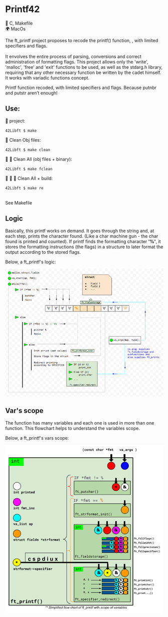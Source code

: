 # Printf42

🔧 C, Makefile </br>
🌍 MacOs

The ft_printf project proposes to recode the printf() function, , with limited specifiers and flags. </br></br>
It envolves the entire process of parsing, conversions and correct administration of formatting flags. This project allows only the 'write', 'malloc', 'free' and 'exit' functions to be used, as well as the stdarg.h library, requiring that any other necessary function be written by the cadet himself. </br>It works with variadic functions concept.


Printf function recoded, with limited specifiers and flags. Because putnbr and putstr aren’t enough!

## Use:

🚧 project:<br/>
```
42Libft $ make
```
🚿 Clean Obj files:<br/>
```
42Libft $ make clean
```
🚿 🚿 Clean All (obj files + binary):<br/>
```
42Libft $ make fclean
```
🚿 🚿 🚧 Clean All + build:<br/>
```
42Libft $ make re
```

<br/>See Makefile<br/>
<h2><b>Logic</b></h2>

Basically, this printf works on demand. It goes through the string and, at each step, prints the character found. (Like a char machine gun - the char found is printed and counted).
If printf finds the formatting character <b>'%'</b>, it stores the formatting instructions (the flags) in a structure to later format the output according to the stored flags.

Below, a ft_printf's logic:


![printf_logic](imgs/printf_logic.png)

<h2><b>Var's scope</b></h2>

The function has many variables and each one is used in more than one function. This flowchart helps to understand the variables scope.

Below, a ft_printf's vars scope:


![printf_var_scope](imgs/printf_var_scope.png)
